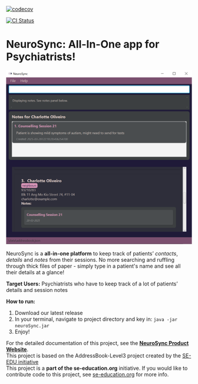 [![codecov](https://codecov.io/gh/nus-cs2103-AY2425S2/tp/graph/badge.svg?token=WSB76KOM78)](https://codecov.io/gh/nus-cs2103-AY2425S2/tp)

[![CI Status](https://github.com/se-edu/addressbook-level3/workflows/Java%20CI/badge.svg)](https://github.com/AY2425S2-CS2103T-F13-1/tp/actions)
# NeuroSync: All-In-One app for Psychiatrists!
![Ui](docs/images/Ui.png)

NeuroSync is a **all-in-one platform** to keep track of patients’ _contacts_, _details_ and _notes_ from their sessions. No more searching and ruffling through thick files of paper - simply type in a patient's name and see all their details at a glance!

**Target Users:** Psychiatrists who have to keep track of a lot of patients’ details and session notes

**How to run:**
  1. Download our latest release
  2. In your terminal, navigate to project directory and key in: ```java -jar neuroSync.jar```
  3. Enjoy!


For the detailed documentation of this project, see the **[NeuroSync Product Website](https://ay2425s2-cs2103t-f13-1.github.io/tp/)**.<br>
This project is based on the AddressBook-Level3 project created by the [SE-EDU initiative](https://se-education.org) <br>
This project is a **part of the se-education.org** initiative. If you would like to contribute code to this project, see [se-education.org](https://se-education.org/#contributing-to-se-edu) for more info.
